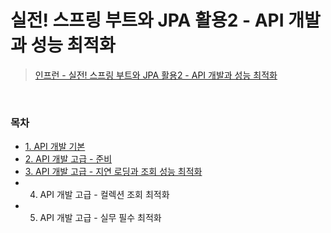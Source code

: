 # 실전! 스프링 부트와 JPA 활용2 - API 개발과 성능 최적화
> [인프런 - 실전! 스프링 부트와 JPA 활용2 - API 개발과 성능 최적화](https://www.inflearn.com/course/%EC%8A%A4%ED%94%84%EB%A7%81%EB%B6%80%ED%8A%B8-JPA-API%EA%B0%9C%EB%B0%9C-%EC%84%B1%EB%8A%A5%EC%B5%9C%EC%A0%81%ED%99%94/dashboard)
<br>

### 목차
- [1. API 개발 기본](https://github.com/qlalzl9/TIL/blob/master/JPA/Springboot_JPA_Utilization2_API_and_Optimization/API_dev_basic.md)
- [2. API 개발 고급 - 준비](https://github.com/qlalzl9/TIL/blob/master/JPA/Springboot_JPA_Utilization2_API_and_Optimization/API_dev_Intro.md)
- [3. API 개발 고급 - 지연 로딩과 조회 성능 최적화](https://github.com/qlalzl9/TIL/blob/master/JPA/Springboot_JPA_Utilization2_API_and_Optimization/API_delayLoading_and_readOptimization.md)
- 4. API 개발 고급 - 컬렉션 조회 최적화
- 5. API 개발 고급 - 실무 필수 최적화